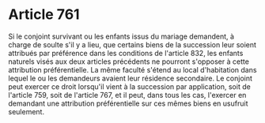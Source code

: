 # Article 761

Si le conjoint survivant ou les enfants issus du mariage demandent, à charge de soulte s'il y a lieu, que certains biens de la succession leur soient attribués par préférence dans les conditions de l'article 832, les enfants naturels visés aux deux articles précédents ne pourront s'opposer à cette attribution préférentielle. La même faculté s'étend au local d'habitation dans lequel le ou les demandeurs avaient leur résidence secondaire.   Le conjoint peut exercer ce droit lorsqu'il vient à la succession par application,  soit de l'article 759, soit de l'article 767, et il peut, dans tous les cas, l'exercer en demandant une attribution préférentielle sur ces mêmes biens en usufruit seulement.